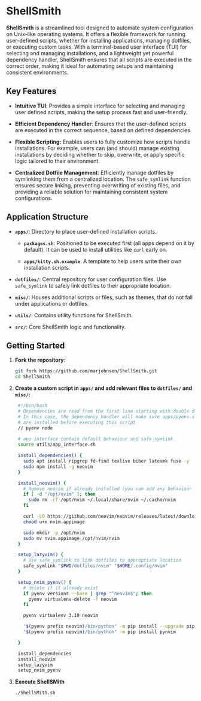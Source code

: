# ShellSmith

**ShellSmith** is a streamlined tool designed to automate system configuration on Unix-like operating systems. It offers a flexible framework for running user-defined scripts, whether for installing applications, managing dotfiles, or executing custom tasks. With a terminal-based user interface (TUI) for selecting and managing installations, and a lightweight yet powerful dependency handler, ShellSmith ensures that all scripts are executed in the correct order, making it ideal for automating setups and maintaining consistent environments.

## Key Features

- **Intuitive TUI**: Provides a simple interface for selecting and managing user defined scripts, making the setup process fast and user-friendly.

- **Efficient Dependency Handler**: Ensures that the user-defined scripts are executed in the correct sequence, based on defined dependencies.

- **Flexible Scripting:** Enables users to fully customize how scripts handle installations. For example, users can (and should) manage existing installations by deciding whether to skip, overwrite, or apply specific logic tailored to their environment.

- **Centralized Dotfile Management**: Efficiently manage dotfiles by symlinking them from a centralized location. The `safe_symlink` function ensures secure linking, preventing overwriting of existing files, and providing a reliable solution for maintaining consistent system configurations.

## Application Structure

- **`apps/`**: Directory to place user-defined installation scripts.

  - **`packages.sh`**: Positioned to be executed first (all apps depend on it by default). It can be used to install utilities like `curl` early on.

  - **`apps/kitty.sh.example`**: A template to help users write their own installation scripts.

- **`dotfiles/`**: Central repository for user configuration files. Use `safe_symlink` to safely link dotfiles to their appropriate location.
  
- **`misc/`**: Houses additional scripts or files, such as themes, that do not fall under applications or dotfiles.

- **`utils/`**: Contains utility functions for ShellSmith.

- **`src/`**: Core ShellSmith logic and functionality.

## Getting Started

1. **Fork the repository**:

    ```bash
    git fork https://github.com/marjohnsen/ShellSmith.git
    cd ShellSmith
    ```

2. **Create a custom script in `apps/` and add relevant files to `dotfiles/` and `misc/`:**

   ```bash
    #!/bin/bash
    # Dependencies are read from the first line starting with double dash.
    # In this case, the dependency handler will make sure apps/pyenv.sh and apps/node.sh
    # are installed before executing this script
    // pyenv node
    
    # app interface contain default behaviour and safe_symlink
    source utils/app_interface.sh

    install_dependencies() {
      sudo apt install ripgrep fd-find texlive biber latexmk fuse -y
      sudo npm install -g neovim
    }

    install_neovim() {
      # Remove neovim if already installed (you can add any behaviour you like, this works for me)
      if [ -d "/opt/nvim" ]; then
        sudo rm -rf /opt/nvim ~/.local/share/nvim ~/.cache/nvim
      fi

      curl -LO https://github.com/neovim/neovim/releases/latest/download/nvim.appimage
      chmod u+x nvim.appimage

      sudo mkdir -p /opt/nvim
      sudo mv nvim.appimage /opt/nvim/nvim
    }

    setup_lazyvim() {
      # Use safe_symlink to link dotfiles to appropriate location 
      safe_symlink "$PWD/dotfiles/nvim" "$HOME/.config/nvim"
    }

    setup_nvim_pyenv() {
      # delete if it already exist
      if pyenv versions --bare | grep "^neovim$"; then
        pyenv virtualenv-delete -f neovim
      fi

      pyenv virtualenv 3.10 neovim

      "$(pyenv prefix neovim)/bin/python" -m pip install --upgrade pip
      "$(pyenv prefix neovim)/bin/python" -m pip install pynvim

    }

    install_dependencies
    install_neovim
    setup_lazyvim
    setup_nvim_pyenv
    ```

3. **Execute ShellSMith**

    ```bash
    ./ShellSMith.sh
    ```
